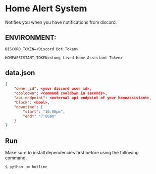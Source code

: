 # Home Alert System

Notifies you when you have notifications from discord.

## ENVIRONMENT:

``DISCORD_TOKEN=<Discord Bot Token>``

``HOMEASSISTANT_TOKEN=<Long Lived Home Assistant Token>``

## data.json
```json
{
    "owner_id": <your discord user id>,
    "cooldown": <command cooldown in seconds>,
    "api-endpoint": <external api endpoint of your homeassistant>,
    "block": <bool>,
    "downtime": {
        "start": "10:00pm",
        "end": "7:00am"
    }
}
```

## Run
Make sure to install dependencies first before using the following command.
```
$ python -m hotline
```